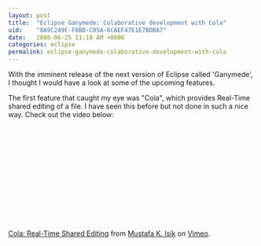 ```yaml
---
layout: post
title:  "Eclipse Ganymede: Colaborative development with Cola"
uid:	"8A9C249F-F0BD-C05A-6CAEF47E1E7BDBA7"
date:   2008-06-25 11:10 AM +0000
categories: eclipse
permalink: eclipse-ganymede-colaborative-development-with-cola
---
```

With the imminent release of the next version of Eclipse called 'Ganymede', I thought I would have a look at some of the upcoming features.

The first feature that caught my eye was "Cola", which provides Real-Time shared editing of a file. I have seen this before but not done in such a nice way. Check out the video below:
<br>
<object width="400" height="225">	<param name="allowfullscreen" value="true" />	<param name="allowscriptaccess" value="always" />	<param name="movie" value="http://www.vimeo.com/moogaloop.swf?clip_id=1195398&amp;server=www.vimeo.com&amp;show_title=1&amp;show_byline=1&amp;show_portrait=0&amp;color=&amp;fullscreen=1" />	<embed src="http://www.vimeo.com/moogaloop.swf?clip_id=1195398&amp;server=www.vimeo.com&amp;show_title=1&amp;show_byline=1&amp;show_portrait=0&amp;color=&amp;fullscreen=1" type="application/x-shockwave-flash" allowfullscreen="true" allowscriptaccess="always" width="400" height="225"></embed></object><br /><a href="http://www.vimeo.com/1195398?pg=embed&sec=1195398">Cola: Real-Time Shared Editing</a> from <a href="http://www.vimeo.com/mustafa?pg=embed&sec=1195398">Mustafa K. Isik</a> on <a href="http://vimeo.com?pg=embed&sec=1195398">Vimeo</a>.